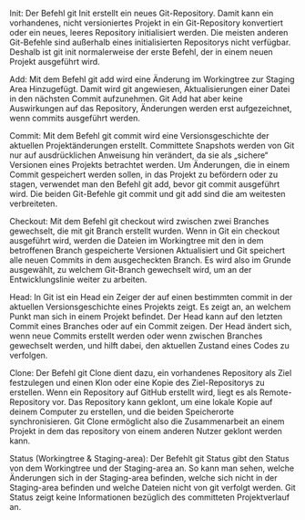 Init:
 Der Befehl git Init erstellt ein neues Git-Repository.
 Damit kann ein vorhandenes, nicht versioniertes Projekt in ein Git-Repository konvertiert oder ein neues, leeres Repository initialisiert werden.
 Die meisten anderen Git-Befehle sind außerhalb eines initialisierten Repositorys nicht verfügbar.
 Deshalb ist git init normalerweise der erste Befehl, der in einem neuen Projekt ausgeführt wird.

Add:
Mit dem Befehl git add wird eine Änderung im Workingtree zur Staging Area Hinzugefügt.
Damit wird git angewiesen, Aktualisierungen einer Datei in den nächsten Commit aufzunehmen.
Git Add hat aber keine Auswirkungen auf das Repository, Änderungen werden erst aufgezeichnet, wenn commits ausgeführt werden.

Commit:
Mit dem Befehl git commit wird eine Versionsgeschichte der aktuellen Projektänderungen erstellt. Committete Snapshots werden von Git nur auf ausdrücklichen Anweisung hin verändert, da sie als „sichere“ Versionen eines Projekts betrachtet werden. Um Änderungen, die in einem Commit gespeichert werden sollen, in das Projekt zu befördern oder zu stagen, verwendet man den Befehl git add, bevor git commit ausgeführt wird. Die beiden Git-Befehle git commit und git add sind die am weitesten verbreiteten.

Checkout:
Mit dem Befehl git checkout wird zwischen zwei Branches gewechselt, die mit git Branch erstellt wurden.
Wenn in Git ein checkout ausgeführt wird, werden die Dateien im Workingtree mit den in dem betroffenen Branch gespeicherte Versionen Aktualisiert und Git speichert alle neuen Commits in dem ausgecheckten Branch.
Es wird also im Grunde ausgewählt, zu welchem Git-Branch gewechselt wird, um an der Entwicklungslinie weiter zu arbeiten.

Head:
In Git ist ein Head ein Zeiger der auf einen bestimmten commit in der aktuellen Versionsgeschichte eines Projekts zeigt.
Es zeigt an, an welchem Punkt man sich in einem Projekt befindet.
Der Head kann auf den letzten Commit eines Branches oder auf ein Commit zeigen.
Der Head ändert sich, wenn neue Commits erstellt werden oder wenn zwischen Branches gewechselt werden, und hilft dabei, den aktuellen Zustand eines Codes zu verfolgen.

Clone:
Der Befehl git Clone dient dazu, ein vorhandenes Repository als Ziel festzulegen und einen Klon oder eine Kopie des Ziel-Repositorys zu erstellen.
Wenn ein Repository auf GitHub erstellt wird, liegt es als Remote-Repository vor. 
Das Repository kann geklont, um eine lokale Kopie auf deinem Computer zu erstellen, und die beiden Speicherorte synchronisieren.
Git Clone ermöglicht also die Zusammenarbeit an einem Projekt in dem das repository von einem anderen Nutzer geklont werden kann. 

Status (Workingtree & Staging-area):
Der Befehlt git Status gibt den Status von dem Workingtree und der Staging-area an.
So kann man sehen, welche Änderungen sich in  der Staging-area befinden, welche sich nicht in der Staging-area befinden und welche Dateien nicht von git verfolgt werden. 
Git Status zeigt keine Informationen bezüglich des committeten Projektverlauf an.